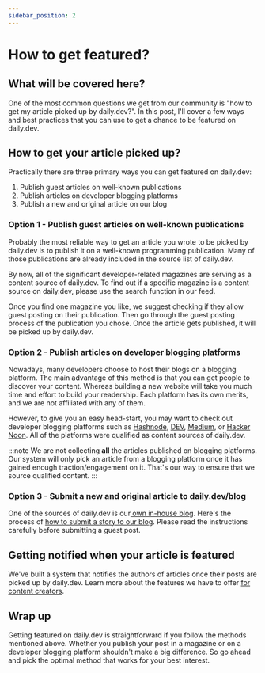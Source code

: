 ```yaml
---
sidebar_position: 2
---
```


# How to get featured?

## What will be covered here?

One of the most common questions we get from our community is "how to get my article picked up by daily.dev?". In this post, I'll cover a few ways and best practices that you can use to get a chance to be featured on daily.dev.

## How to get your article picked up?

Practically there are three primary ways you can get featured on daily.dev:

1. Publish guest articles on well-known publications
2. Publish articles on developer blogging platforms
3. Publish a new and original article on our blog

### Option 1 - Publish guest articles on well-known publications

Probably the most reliable way to get an article you wrote to be picked by daily.dev is to publish it on a well-known programming publication. Many of those publications are already included in the source list of daily.dev. 

By now, all of the significant developer-related magazines are serving as a content source of daily.dev. To find out if a specific magazine is a content source on daily.dev, please use the search function in our feed. 

Once you find one magazine you like, we suggest checking if they allow guest posting on their publication. Then go through the guest posting process of the publication you chose. Once the article gets published, it will be picked up by daily.dev.

### Option 2 - Publish articles on developer blogging platforms

Nowadays, many developers choose to host their blogs on a blogging platform. The main advantage of this method is that you can get people to discover your content. Whereas building a new website will take you much time and effort to build your readership. Each platform has its own merits, and we are not affiliated with any of them.

However, to give you an easy head-start, you may want to check out developer blogging platforms such as [Hashnode](https://hashnode.com/), [DEV](https://dev.to/), [Medium](https://medium.com/), or [Hacker Noon](https://hackernoon.com/). All of the platforms were qualified as content sources of daily.dev. 

:::note
We are not collecting **all** the articles published on blogging platforms. Our system will only pick an article from a blogging platform once it has gained enough traction/engagement on it. That's our way to ensure that we source qualified content.
:::

### Option 3 - Submit a new and original article to daily.dev/blog

One of the sources of daily.dev is our[ own in-house blog](https://daily.dev/blog). Here's the process of [how to submit a story to our blog](https://daily.dev/submit-a-story). Please read the instructions carefully before submitting a guest post.

## Getting notified when your article is featured

We've built a system that notifies the authors of articles once their posts are picked up by daily.dev. Learn more about the features we have to offer [for content creators](https://daily.dev/blog/claiming-ownership-on-an-article-you-wrote).

## Wrap up

Getting featured on daily.dev is straightforward if you follow the methods mentioned above. Whether you publish your post in a magazine or on a developer blogging platform shouldn't make a big difference. So go ahead and pick the optimal method that works for your best interest. 
